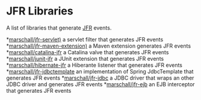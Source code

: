 JFR Libraries
=============

A list of libraries that generate [JFR]((https://openjdk.java.net/jeps/328)) events.

*[marschall/jfr-servlet)](https://github.com/marschall/jfr-servlet) a servlet filter that generates JFR events
*[marschall/jfr-maven-extension)](https://github.com/marschall/jfr-maven-extension) a Maven extension generates JFR events
*[marschall/catalina-jfr](https://github.com/marschall/catalina-jfr) a Catalina valve that generates JFR events
*[marschall/junit-jfr](https://github.com/marschall/junit-jfr) a JUnit extension that generates JFR events
*[marschall/hibernate-jfr](https://github.com/marschall/hibernate-jfr) a Hiberante listener that generates JFR events
*[marschall/jfr-jdbctemplate](https://github.com/marschall/jfr-jdbctemplate) an implementation of Spring JdbcTemplate that generates JFR events
*[marschall/jfr-jdbc](https://github.com/marschall/jfr-jdbc) a JDBC driver that wraps an other JDBC driver and generates JFR events
*[marschall/jfr-ejb](https://github.com/marschall/jfr-ejb) an EJB interceptor that generates JFR events

